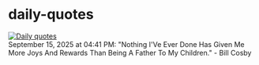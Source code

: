# daily-quotes
[![Daily quotes](https://github.com/ceepu8/daily-quotes/actions/workflows/daily-quote.yml/badge.svg)](https://github.com/ceepu8/daily-quotes/actions/workflows/daily-quote.yml)<br/>
September 15, 2025 at 04:41 PM: "Nothing I'Ve Ever Done Has Given Me More Joys And Rewards Than Being A Father To My Children." - Bill Cosby
